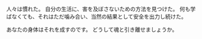 人々は慣れた。
自分の生活に、害を及ぼさないための方法を見つけた。
何も学ばなくても、それはただ噛み合い、当然の結果として安全を出力し続けた。

あなたの身体はそれを成すのです。
どうして魂と引き離せましょうか。